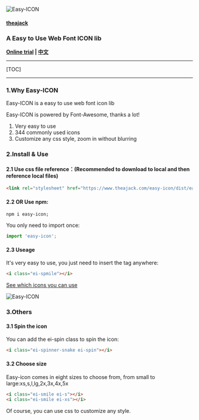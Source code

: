 ![Easy-ICON](https://github.com/theajack/easy-icon/blob/master/assets/images/logo-black.png?raw=true)

#### [theajack](https://www.theajack.com/)
### A Easy to Use Web Font ICON lib

**[Online trial](https://www.theajack.com/easy-icon/) | [中文](https://github.com/theajack/easy-icon/blob/master/README_CN.md)**

----

[TOC]

----

### 1.Why Easy-ICON

Easy-ICON is a easy to use web font icon lib

Easy-ICON is powered by Font-Awesome, thanks a lot!

1. Very easy to use
2. 344 commonly used icons
3. Customize any css style, zoom in without blurring

### 2.Install & Use

#### 2.1 Use css file reference：(Recommended to download to local and then reference local files)
```html
<link rel="stylesheet" href="https://www.theajack.com/easy-icon/dist/easy-icon.min.css">
```

#### 2.2 OR Use npm:

```
npm i easy-icon;
```

You only need to import once:

```js
import 'easy-icon';
```

#### 2.3 Useage

It's very easy to use, you just need to insert the tag anywhere:

```html
<i class="ei-spmile"></i>
```

[See which icons you can use](https://www.theajack.com/easy-icon/)

![Easy-ICON](https://github.com/theajack/easy-icon/blob/master/assets/images/icons.png?raw=true)

### 3.Others

#### 3.1 Spin the icon

You can add the ei-spin class to spin the icon:

```html
<i class="ei-spinner-snake ei-spin"></i>
```

#### 3.2 Choose size

Easy-icon comes in eight sizes to choose from, from small to large:xs,s,l,lg,2x,3x,4x,5x

```html
<i class="ei-smile ei-s"></i>
<i class="ei-smile ei-xs"></i>
```

Of course, you can use css to customize any style.


